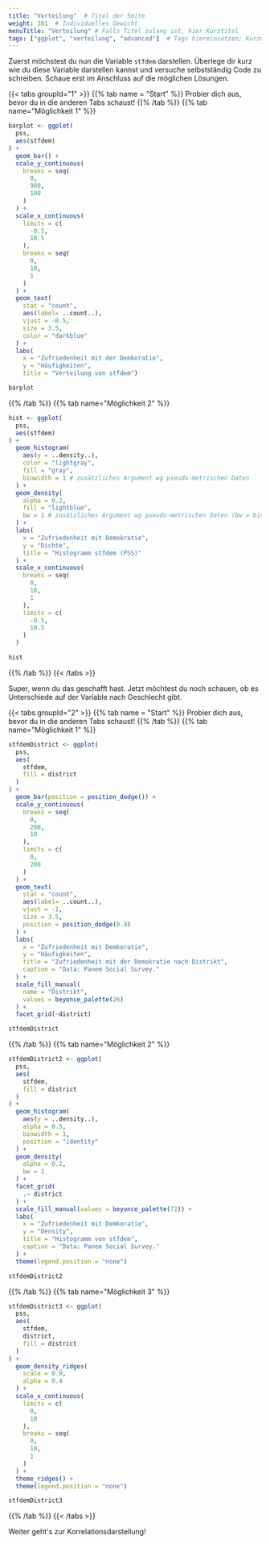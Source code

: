 ```yaml
---
title: "Verteilung"  # Titel der Seite
weight: 301  # Individuelles Gewicht 
menuTitle: "Verteilung" # Falls Titel zulang ist, hier Kurztitel
tags: ["ggplot", "verteilung", "advanced"]  # Tags hiereinsetzen; Kurzwort, was auf der Seite passsiert
---
```


Zuerst möchstest du nun die Variable `stfdem` darstellen. Überlege dir kurz wie du diese Variable darstellen kannst und versuche selbstständig Code zu schreiben. Schaue erst im Anschluss auf die möglichen Lösungen. 

{{< tabs groupId="1" >}}
{{% tab name = "Start" %}}
Probier dich aus, bevor du in die anderen Tabs schaust!
{{% /tab %}}
{{% tab name="Möglichkeit 1" %}}
```R
barplot <- ggplot(
  pss, 
  aes(stfdem)
) +
  geom_bar() + 
  scale_y_continuous(
    breaks = seq(
      0, 
      900,
      100
    )
  ) +
  scale_x_continuous(
    limits = c(
      -0.5, 
      10.5
    ),
    breaks = seq(
      0,
      10,
      1
    )
  ) +
  geom_text( 
    stat = "count", 
    aes(label= ..count..), 
    vjust = -0.5, 
    size = 3.5,
    color = "darkblue"
  ) +
  labs(
    x = "Zufriedenheit mit der Demkoratie", 
    y = "Häufigkeiten", 
    title = "Verteilung von stfdem")

barplot
```
{{% /tab %}}
{{% tab name="Möglichkeit 2" %}}
```R
hist <- ggplot(
  pss, 
  aes(stfdem)
) + 
  geom_histogram(
    aes(y = ..density..), 
    color = "lightgray", 
    fill = "gray",
    binwidth = 1 # zusätzliches Argument wg pseudo-metrischen Daten
  ) + 
  geom_density(
    alpha = 0.2, 
    fill = "lightblue",
    bw = 1 # zusätzliches Argument wg pseudo-metrischen Daten (bw = binwidth)
  ) +
  labs(
    x = "Zufriedenheit mit Demokratie", 
    y = "Dichte", 
    title = "Histogramm stfdem (PSS)"
  ) +
  scale_x_continuous(
    breaks = seq(
      0,
      10,
      1
    ),
    limits = c(
      -0.5, 
      10.5
    )
  )

hist
```
{{% /tab %}}
{{< /tabs >}}

Super, wenn du das geschafft hast. Jetzt möchtest du noch schauen, ob es Unterschiede auf der Variable nach Geschlecht gibt. 

{{< tabs groupId="2" >}}
{{% tab name = "Start" %}}
Probier dich aus, bevor du in die anderen Tabs schaust!
{{% /tab %}}
{{% tab name="Möglichkeit 1" %}}
```R
stfdemDistrict <- ggplot(
  pss, 
  aes(
    stfdem, 
    fill = district
  )
) +
  geom_bar(position = position_dodge()) + 
  scale_y_continuous(
    breaks = seq(
      0,
      200, 
      10
    ),
    limits = c(
      0, 
      200
    )
  ) + 
  geom_text(
    stat = "count", 
    aes(label= ..count..), 
    vjust = -1, 
    size = 3.5, 
    position = position_dodge(0.9)
  ) +
  labs(
    x = "Zufriedenheit mit Demkoratie", 
    y = "Häufigkeiten", 
    title = "Zufriedenheit mit der Demokratie nach Distrikt",
    caption = "Data: Panem Social Survey."
  ) +
  scale_fill_manual(
    name = "Distrikt", 
    values = beyonce_palette(26)
  ) +
  facet_grid(~district)

stfdemDistrict
```
{{% /tab %}}
{{% tab name="Möglichkeit 2" %}}
```R
stfdemDistrict2 <- ggplot(
  pss,
  aes(
    stfdem, 
    fill = district
  )
) +
  geom_histogram(
    aes(y = ..density..),
    alpha = 0.5, 
    binwidth = 1, 
    position = "identity"
  ) + 
  geom_density(
    alpha = 0.2,
    bw = 1
  ) +
  facet_grid(
    .~ district 
  ) + 
  scale_fill_manual(values = beyonce_palette(72)) +
  labs(
    x = "Zufriedenheit mit Demkoratie", 
    y = "Density", 
    title = "Histogramm von stfdem",
    caption = "Data: Panem Social Survey."
  ) + 
  theme(legend.position = "none")

stfdemDistrict2
```
{{% /tab %}}
{{% tab name="Möglichkeit 3" %}}
```R
stfdemDistrict3 <- ggplot(
  pss, 
  aes(
    stfdem,
    district,
    fill = district
  )
) +
  geom_density_ridges(
    scale = 0.9,
    alpha = 0.4
  ) +
  scale_x_continuous(
    limits = c(
      0,
      10
    ),
    breaks = seq(
      0,
      10,
      1
    )
  ) +
  theme_ridges() +
  theme(legend.position = "none")

stfdemDistrict3
```
{{% /tab %}}
{{< /tabs >}}

Weiter geht's zur Korrelationsdarstellung!
